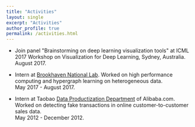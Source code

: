 ```yaml
---
title: "Activities"
layout: single
excerpt: "Activities"
author_profile: true
permalink: /activities.html
---
```

* Join panel "Brainstorming on deep learning visualization tools" at ICML 2017 Workshop on Visualization for Deep Learning, Sydney, Australia. <br> August 2017.

* Intern at [Brookhaven National Lab](https://www.bnl.gov/). Worked on high performance computing and hypergraph learning on heterogeneous data. <br> May 2017 - August 2017.

* Intern at Taobao [Data Productization Department](http://www.tbdata.org/about-us#jobs) of Alibaba.com. Worked on detecting fake transactions in online customer-to-customer sales data. <br> May 2012 - December 2012.
